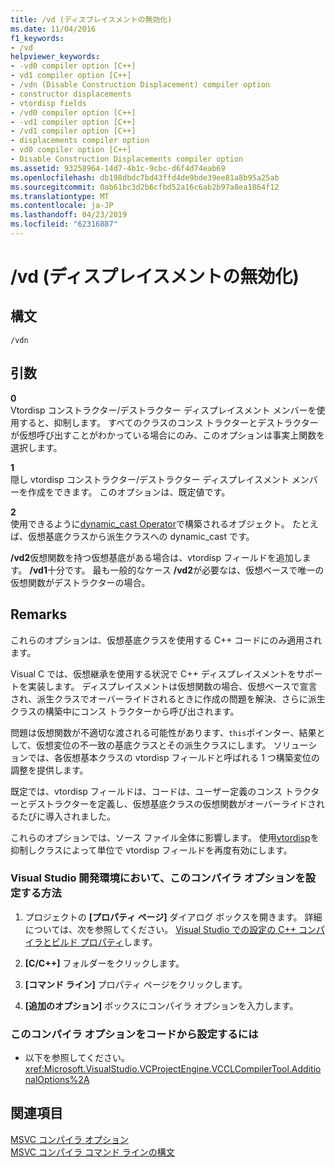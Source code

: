 ```yaml
---
title: /vd (ディスプレイスメントの無効化)
ms.date: 11/04/2016
f1_keywords:
- /vd
helpviewer_keywords:
- -vd0 compiler option [C++]
- vd1 compiler option [C++]
- /vdn (Disable Construction Displacement) compiler option
- constructor displacements
- vtordisp fields
- /vd0 compiler option [C++]
- -vd1 compiler option [C++]
- /vd1 compiler option [C++]
- displacements compiler option
- vd0 compiler option [C++]
- Disable Construction Displacements compiler option
ms.assetid: 93258964-14d7-4b1c-9cbc-d6f4d74eab69
ms.openlocfilehash: db198dbdc7bd43ffd4de9bde39ee81a8b95a25ab
ms.sourcegitcommit: 0ab61bc3d2b6cfbd52a16c6ab2b97a8ea1864f12
ms.translationtype: MT
ms.contentlocale: ja-JP
ms.lasthandoff: 04/23/2019
ms.locfileid: "62316887"
---
```

# <a name="vd-disable-construction-displacements"></a>/vd (ディスプレイスメントの無効化)

## <a name="syntax"></a>構文

```
/vdn
```

## <a name="arguments"></a>引数

**0**<br/>
Vtordisp コンストラクター/デストラクター ディスプレイスメント メンバーを使用すると、抑制します。 すべてのクラスのコンス トラクターとデストラクターが仮想呼び出すことがわかっている場合にのみ、このオプションは事実上関数を選択します。

**1**<br/>
隠し vtordisp コンストラクター/デストラクター ディスプレイスメント メンバーを作成をできます。 このオプションは、既定値です。

**2**<br/>
使用できるように[dynamic_cast Operator](../../cpp/dynamic-cast-operator.md)で構築されるオブジェクト。 たとえば、仮想基底クラスから派生クラスへの dynamic_cast です。

**/vd2**仮想関数を持つ仮想基底がある場合は、vtordisp フィールドを追加します。 **/vd1**十分です。 最も一般的なケース **/vd2**が必要なは、仮想ベースで唯一の仮想関数がデストラクターの場合。

## <a name="remarks"></a>Remarks

これらのオプションは、仮想基底クラスを使用する C++ コードにのみ適用されます。

Visual C では、仮想継承を使用する状況で C++ ディスプレイスメントをサポートを実装します。 ディスプレイスメントは仮想関数の場合、仮想ベースで宣言され、派生クラスでオーバーライドされるときに作成の問題を解決、さらに派生クラスの構築中にコンス トラクターから呼び出されます。

問題は仮想関数が不適切な渡される可能性があります、`this`ポインター、結果として、仮想変位の不一致の基底クラスとその派生クラスにします。 ソリューションでは、各仮想基本クラスの vtordisp フィールドと呼ばれる 1 つ構築変位の調整を提供します。

既定では、vtordisp フィールドは、コードは、ユーザー定義のコンス トラクターとデストラクターを定義し、仮想基底クラスの仮想関数がオーバーライドされるたびに導入されました。

これらのオプションでは、ソース ファイル全体に影響します。 使用[vtordisp](../../preprocessor/vtordisp.md)を抑制しクラスによって単位で vtordisp フィールドを再度有効にします。

### <a name="to-set-this-compiler-option-in-the-visual-studio-development-environment"></a>Visual Studio 開発環境において、このコンパイラ オプションを設定する方法

1. プロジェクトの **[プロパティ ページ]** ダイアログ ボックスを開きます。 詳細については、次を参照してください。 [Visual Studio での設定の C++ コンパイラとビルド プロパティ](../working-with-project-properties.md)します。

1. **[C/C++]** フォルダーをクリックします。

1. **[コマンド ライン]** プロパティ ページをクリックします。

1. **[追加のオプション]** ボックスにコンパイラ オプションを入力します。

### <a name="to-set-this-compiler-option-programmatically"></a>このコンパイラ オプションをコードから設定するには

- 以下を参照してください。<xref:Microsoft.VisualStudio.VCProjectEngine.VCCLCompilerTool.AdditionalOptions%2A>

## <a name="see-also"></a>関連項目

[MSVC コンパイラ オプション](compiler-options.md)<br/>
[MSVC コンパイラ コマンド ラインの構文](compiler-command-line-syntax.md)
